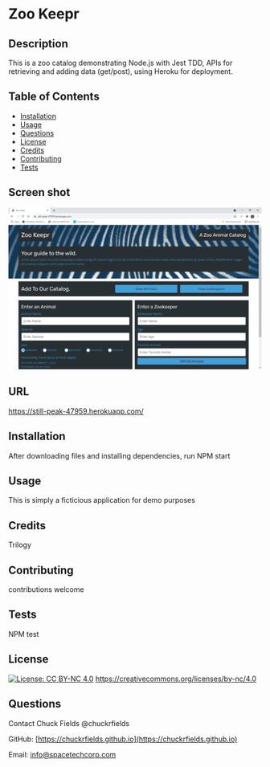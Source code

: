 # Zoo Keepr

## Description

This is a zoo catalog demonstrating Node.js with Jest TDD, APIs for retrieving and adding data (get/post), using Heroku for deployment.

## Table of Contents

* [Installation](#installation)
* [Usage](#usage)
* [Questions](#questions)
* [License](#license)
* [Credits](#credits)
* [Contributing](#contributing)
* [Tests](#tests)

## Screen shot
![demo site](/public/assets/images/ZookeeprScreenShot.png)

## URL
https://still-peak-47959.herokuapp.com/

## Installation

After downloading files and installing dependencies, run NPM start

## Usage

This is simply a ficticious application for demo purposes

## Credits

Trilogy

## Contributing

contributions welcome

## Tests

NPM test

## License

[![License: CC BY-NC 4.0](https://img.shields.io/badge/License-CC%20BY--NC%204.0-lightgrey.svg)](https://creativecommons.org/licenses/by-nc/4.0/)
https://creativecommons.org/licenses/by-nc/4.0

## Questions

  Contact Chuck Fields  @chuckrfields 
  
  GitHub: [https://chuckrfields.github.io](https://chuckrfields.github.io) 
  
  Email: [info@spacetechcorp.com](mailto:info@spacetechcorp.com)
